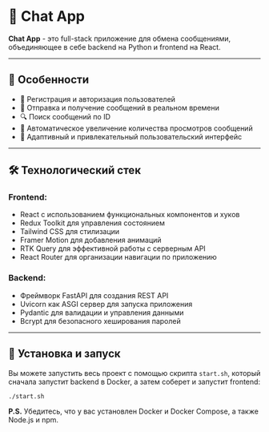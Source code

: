 # 🚀 Chat App

**Chat App** - это full-stack приложение для обмена сообщениями, объединяющее в себе backend на Python и frontend на React.

---

## 🌟 Особенности 

- 👥 Регистрация и авторизация пользователей
- 💬 Отправка и получение сообщений в реальном времени
- 🔍 Поиск сообщений по ID
- 👀 Автоматическое увеличение количества просмотров сообщений
- 📱 Адаптивный и привлекательный пользовательский интерфейс

---

## 🛠️ Технологический стек 

### Frontend:

- React с использованием функциональных компонентов и хуков
- Redux Toolkit для управления состоянием
- Tailwind CSS для стилизации
- Framer Motion для добавления анимаций
- RTK Query для эффективной работы с серверным API
- React Router для организации навигации по приложению

### Backend:

- Фреймворк FastAPI для создания REST API
- Uvicorn как ASGI сервер для запуска приложения
- Pydantic для валидации и управления данными
- Bcrypt для безопасного хеширования паролей

---

## 🚀 Установка и запуск 

Вы можете запустить весь проект с помощью скрипта `start.sh`, который сначала запустит backend в Docker, а затем соберет и запустит frontend:
```bash
./start.sh
```

**P.S.** Убедитесь, что у вас установлен Docker и Docker Compose, а также Node.js и npm.